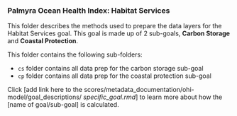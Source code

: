 ### Palmyra Ocean Health Index: Habitat Services 

This folder describes the methods used to prepare the data layers for the Habitat Services goal. This goal is made up of 2 sub-goals, **Carbon Storage** and **Coastal Protection**.  

This folder contains the following sub-folders:    

- `cs` folder contains all data prep for the carbon storage sub-goal  
- `cp` folder contains all data prep for the coastal protection sub-goal  

Click [add link here to the scores/metadata_documentation/ohi-model/goal_descriptions/ *specific_goal.rmd*] to learn more about how the [name of goal/sub-goal] is calculated. 






